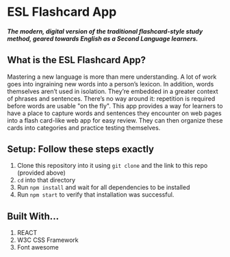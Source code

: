 # ESL Flashcard App
##### The modern, digital version of the traditional flashcard-style study method, geared towards English as a Second Language learners.

## What is the ESL Flashcard App?

Mastering a new language is more than mere understanding. A lot of work goes into ingraining new words into a person’s lexicon. In addition, words themselves aren’t used in isolation. They’re embedded in a greater context of phrases and sentences. There’s no way around it: repetition is required before words are usable "on the fly". This app provides a way for learners to have a place to capture words and sentences they encounter on web pages into a flash card-like web app for easy review. They can then organize these cards into categories and practice testing themselves. 

## Setup: Follow these steps exactly

1. Clone this repository into it using `git clone` and the link to this repo (provided above)
1. `cd` into that directory
1. Run `npm install` and wait for all dependencies to be installed
1. Run `npm start` to verify that installation was successful.

## Built With...
1. REACT
1. W3C CSS Framework
1. Font awesome

